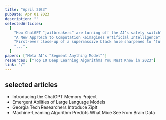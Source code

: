 ```yaml
---
title: "April 2023"
pubDate: Apr 01 2023
description: ""
selectedArticles:
  [
    "How ChatGPT “jailbreakers” are turning off the AI’s safety switch",
    "A New Approach to Computation Reimagines Artificial Intelligence",
    "First-ever close-up of a supermassive black hole sharpened to 'full resolution' by AI, and the results are stunning",
    "...",
  ]
papers: ["Meta AI’s “Segment Anything Model”"]
resources: ["Top 10 Deep Learning Algorithms You Must Know in 2023"]
link: "/"
---
```


## selected articles

- Introducing the ChatGPT Memory Project
- Emergent Abilities of Large Language Models
- Georgia Tech Researchers Introduce ZipIt
- Machine-Learning Algorithm Predicts What Mice See From Brain Data
